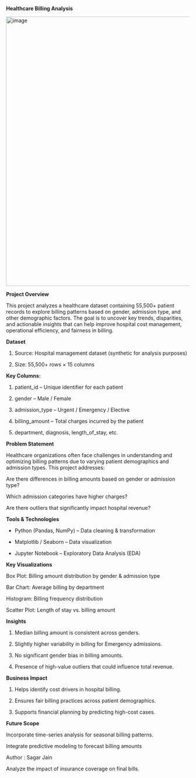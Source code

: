 **Healthcare Billing Analysis**

<img width="736" height="736" alt="image" src="https://github.com/user-attachments/assets/49e0a0a8-f9b5-431d-9e0a-5fcb33c168b4" />

**Project Overview**

This project analyzes a healthcare dataset containing 55,500+ patient records to explore billing patterns based on gender, admission type, and other demographic factors.
The goal is to uncover key trends, disparities, and actionable insights that can help improve hospital cost management, operational efficiency, and fairness in billing.

**Dataset**

1. Source: Hospital management dataset (synthetic for analysis purposes)

2. Size: 55,500+ rows × 15 columns

**Key Columns:**

1. patient_id – Unique identifier for each patient

2. gender – Male / Female

3. admission_type – Urgent / Emergency / Elective

4. billing_amount – Total charges incurred by the patient

5. department, diagnosis, length_of_stay, etc.

**Problem Statement**

Healthcare organizations often face challenges in understanding and optimizing billing patterns due to varying patient demographics and admission types.
This project addresses:

Are there differences in billing amounts based on gender or admission type?

Which admission categories have higher charges?

Are there outliers that significantly impact hospital revenue?

**Tools & Technologies**

*  Python (Pandas, NumPy) – Data cleaning & transformation

*  Matplotlib / Seaborn – Data visualization

*  Jupyter Notebook – Exploratory Data Analysis (EDA)

**Key Visualizations**

Box Plot: Billing amount distribution by gender & admission type

Bar Chart: Average billing by department

Histogram: Billing frequency distribution

Scatter Plot: Length of stay vs. billing amount

**Insights**

1. Median billing amount is consistent across genders.

2. Slightly higher variability in billing for Emergency admissions.

3. No significant gender bias in billing amounts.

4. Presence of high-value outliers that could influence total revenue.

**Business Impact**

1. Helps identify cost drivers in hospital billing.

2. Ensures fair billing practices across patient demographics.

3. Supports financial planning by predicting high-cost cases.

**Future Scope**

Incorporate time-series analysis for seasonal billing patterns.

Integrate predictive modeling to forecast billing amounts


Author : Sagar Jain




Analyze the impact of insurance coverage on final bills.
